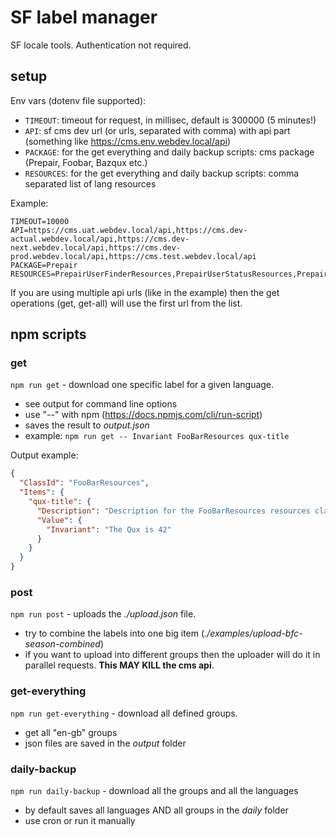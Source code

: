 SF label manager
================

SF locale tools. Authentication not required.

## setup

Env vars (dotenv file supported):

* `TIMEOUT`: timeout for request, in millisec, default is 300000 (5 minutes!)
* `API`: sf cms dev url (or urls, separated with comma) with api part (something like https://cms.env.webdev.local/api)
* `PACKAGE`: for the get everything and daily backup scripts: cms package (Prepair, Foobar, Bazqux etc.)
* `RESOURCES`: for the get everything and daily backup scripts: comma separated list of lang resources

Example:

```shell
TIMEOUT=10000
API=https://cms.uat.webdev.local/api,https://cms.dev-actual.webdev.local/api,https://cms.dev-next.webdev.local/api,https://cms.dev-prod.webdev.local/api,https://cms.test.webdev.local/api
PACKAGE=Prepair
RESOURCES=PrepairUserFinderResources,PrepairUserStatusResources,PrepairErrorCodeResources,DoNotTranslateResources
```

If you are using multiple api urls (like in the example) then the get operations (get, get-all) will use the first url from the list.

## npm scripts

### get

`npm run get` - download one specific label for a given language.

* see output for command line options
* use "--" with npm (https://docs.npmjs.com/cli/run-script)
* saves the result to _output.json_
* example: `npm run get -- Invariant FooBarResources qux-title`

Output example:

```json
{
  "ClassId": "FooBarResources",
  "Items": {
    "qux-title": {
      "Description": "Description for the FooBarResources resources class",
      "Value": {
        "Invariant": "The Qux is 42"
      }
    }
  }
}
```

### post

`npm run post` - uploads the _./upload.json_ file.

* try to combine the labels into one big item (_./examples/upload-bfc-season-combined_)
* if you want to upload into different groups then the uploader will
  do it in parallel requests. __This MAY KILL the cms api__.

### get-everything

`npm run get-everything` - download all defined groups.

* get all "en-gb" groups
* json files are saved in the _output_ folder

### daily-backup

`npm run daily-backup` - download all the groups and all the languages

* by default saves all languages AND all groups in the _daily_ folder
* use cron or run it manually

